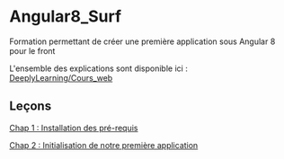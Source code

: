 # Angular8_Surf
Formation permettant de créer une première application sous Angular 8 pour le front

L'ensemble des explications sont disponible ici : 
[DeeplyLearning/Cours_web](https://deeplylearning.fr/cours-web-angular-8/ "DeeplyLearning/Cours_web")

## Leçons
[Chap 1 : Installation des pré-requis](https://deeplylearning.fr/cours-web-angular-8/chap-1-installation-des-pre-requis/ "Chap 1 : Installation des pré-requis")  

[Chap 2 : Initialisation de notre première application](https://deeplylearning.fr/non-classe/chap-2-initialisation-de-notre-premiere-application/ "Chap 2 : Initialisation de notre première application")
